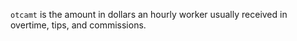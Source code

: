 `otcamt` is the amount in dollars an hourly worker usually received in overtime, tips, and commissions.
